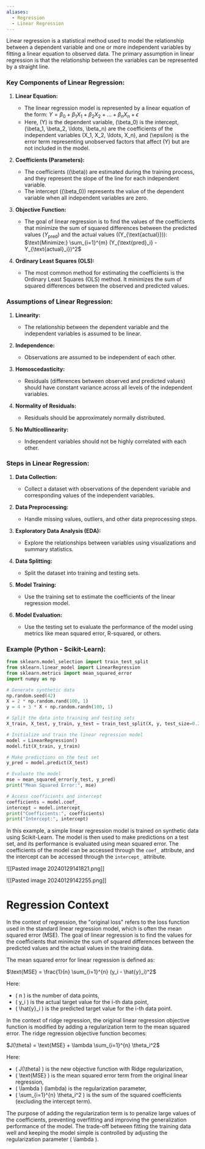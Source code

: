 ```yaml
---
aliases:
  - Regression
  - Linear Regression
---
```

Linear regression is a statistical method used to model the relationship between a dependent variable and one or more independent variables by fitting a linear equation to observed data. The primary assumption in linear regression is that the relationship between the variables can be represented by a straight line.

### Key Components of Linear Regression:

1. **Linear Equation:**
   - The linear regression model is represented by a linear equation of the form:
     $Y = \beta_0 + \beta_1X_1 + \beta_2X_2 + \ldots + \beta_nX_n + \epsilon$
   - Here, \(Y\) is the dependent variable, \(\beta_0\) is the intercept, \(\beta_1, \beta_2, \ldots, \beta_n\) are the coefficients of the independent variables \(X_1, X_2, \ldots, X_n\), and \(\epsilon\) is the error term representing unobserved factors that affect \(Y\) but are not included in the model.

2. **Coefficients (Parameters):**
   - The coefficients (\(\beta\)) are estimated during the training process, and they represent the slope of the line for each independent variable.
   - The intercept (\(\beta_0\)) represents the value of the dependent variable when all independent variables are zero.

3. **Objective Function:**
   - The goal of linear regression is to find the values of the coefficients that minimize the sum of squared differences between the predicted values $(Y_{\text{pred}})$ and the actual values (\(Y_{\text{actual}}\)):
     $\text{Minimize:} \sum_{i=1}^{m} (Y_{\text{pred}_i} - Y_{\text{actual}_i})^2$

4. **Ordinary Least Squares (OLS):**
   - The most common method for estimating the coefficients is the Ordinary Least Squares (OLS) method. It minimizes the sum of squared differences between the observed and predicted values.

### Assumptions of Linear Regression:

1. **Linearity:**
   - The relationship between the dependent variable and the independent variables is assumed to be linear.

2. **Independence:**
   - Observations are assumed to be independent of each other.

3. **Homoscedasticity:**
   - Residuals (differences between observed and predicted values) should have constant variance across all levels of the independent variables.

4. **Normality of Residuals:**
   - Residuals should be approximately normally distributed.

5. **No Multicollinearity:**
   - Independent variables should not be highly correlated with each other.

### Steps in Linear Regression:

1. **Data Collection:**
   - Collect a dataset with observations of the dependent variable and corresponding values of the independent variables.

2. **Data Preprocessing:**
   - Handle missing values, outliers, and other data preprocessing steps.

3. **Exploratory Data Analysis (EDA):**
   - Explore the relationships between variables using visualizations and summary statistics.

4. **Data Splitting:**
   - Split the dataset into training and testing sets.

5. **Model Training:**
   - Use the training set to estimate the coefficients of the linear regression model.

6. **Model Evaluation:**
   - Use the testing set to evaluate the performance of the model using metrics like mean squared error, R-squared, or others.

### Example (Python - Scikit-Learn):

```python
from sklearn.model_selection import train_test_split
from sklearn.linear_model import LinearRegression
from sklearn.metrics import mean_squared_error
import numpy as np

# Generate synthetic data
np.random.seed(42)
X = 2 * np.random.rand(100, 1)
y = 4 + 3 * X + np.random.randn(100, 1)

# Split the data into training and testing sets
X_train, X_test, y_train, y_test = train_test_split(X, y, test_size=0.2, random_state=42)

# Initialize and train the linear regression model
model = LinearRegression()
model.fit(X_train, y_train)

# Make predictions on the test set
y_pred = model.predict(X_test)

# Evaluate the model
mse = mean_squared_error(y_test, y_pred)
print("Mean Squared Error:", mse)

# Access coefficients and intercept
coefficients = model.coef_
intercept = model.intercept_
print("Coefficients:", coefficients)
print("Intercept:", intercept)
```

In this example, a simple linear regression model is trained on synthetic data using Scikit-Learn. The model is then used to make predictions on a test set, and its performance is evaluated using mean squared error. The coefficients of the model can be accessed through the `coef_` attribute, and the intercept can be accessed through the `intercept_` attribute.

![[Pasted image 20240129141821.png]]

![[Pasted image 20240129142255.png]]

# Regression Context

In the context of regression, the "original loss" refers to the loss function used in the standard linear regression model, which is often the mean squared error (MSE). The goal of linear regression is to find the values for the coefficients that minimize the sum of squared differences between the predicted values and the actual values in the training data.

The mean squared error for linear regression is defined as:

$\text{MSE} = \frac{1}{n} \sum_{i=1}^{n} (y_i - \hat{y}_i)^2$

Here:
- \( n \) is the number of data points,
- \( y_i \) is the actual target value for the i-th data point,
- \( \hat{y}_i \) is the predicted target value for the i-th data point.

In the context of ridge regression, the original linear regression objective function is modified by adding a regularization term to the mean squared error. The ridge regression objective function becomes:

$J(\theta) = \text{MSE} + \lambda \sum_{i=1}^{n} \theta_i^2$

Here:
- \( J(\theta) \) is the new objective function with Ridge regularization,
- \( \text{MSE} \) is the mean squared error term from the original linear regression,
- \( \lambda \) (lambda) is the regularization parameter,
- \( \sum_{i=1}^{n} \theta_i^2 \) is the sum of the squared coefficients (excluding the intercept term).

The purpose of adding the regularization term is to penalize large values of the coefficients, preventing overfitting and improving the generalization performance of the model. The trade-off between fitting the training data well and keeping the model simple is controlled by adjusting the regularization parameter \( \lambda \).